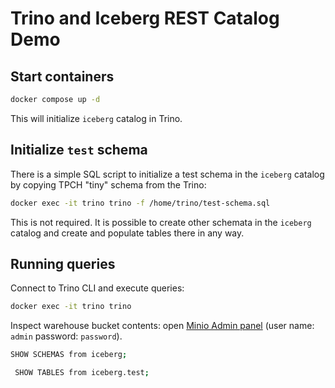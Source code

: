 # Trino and Iceberg REST Catalog Demo

## Start containers

```bash
docker compose up -d
```

This will initialize `iceberg` catalog in Trino.

## Initialize `test` schema

There is a simple SQL script to initialize a test schema
in the `iceberg` catalog by copying TPCH "tiny" schema from the Trino:

```bash
docker exec -it trino trino -f /home/trino/test-schema.sql
```

This is not required. It is possible to create other schemata in the `iceberg`
catalog and create and populate tables there in any way.

## Running queries

Connect to Trino CLI and execute queries:

```bash
docker exec -it trino trino
```

Inspect warehouse bucket contents: open [Minio Admin panel](http://localhost:9001)
(user name: `admin` password: `password`).

```bash
SHOW SCHEMAS from iceberg;
```

```bash
 SHOW TABLES from iceberg.test;
```

